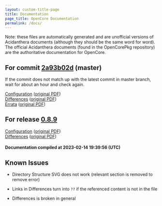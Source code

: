 ```yaml
---
layout: custom-title-page
title: Documentation
page_title: OpenCore Documentation
permalink: /docs/
---
```

Note: these files are automatically generated and are unofficial versions of Acidanthera documents (although they should be the same word for word). The official Acidanthera documents (found in the OpenCorePkg repository) are the authoritative documentation for OpenCore.

## For commit [2a93b02d](https://github.com/acidanthera/OpenCorePkg/tree/2a93b02df5f8b68ef8d5aedea366e95bfc52271a) (master)

If the commit does not match up with the latest commit in master branch, wait for about an hour and check again.

[Configuration](latest/Configuration.html) ([original PDF](https://github.com/acidanthera/OpenCorePkg/blob/2a93b02df5f8b68ef8d5aedea366e95bfc52271a/Docs/Configuration.pdf))
<br>
[Differences](latest/Differences.html) ([original PDF](https://github.com/acidanthera/OpenCorePkg/blob/2a93b02df5f8b68ef8d5aedea366e95bfc52271a/Docs/Differences/Differences.pdf))
<br>
[Errata](latest/Errata.html) ([original PDF](https://github.com/acidanthera/OpenCorePkg/blob/2a93b02df5f8b68ef8d5aedea366e95bfc52271a/Docs/Errata/Errata.pdf))

## For release [0.8.9](https://github.com/acidanthera/OpenCorePkg/tree/0.8.9)

[Configuration](release/Configuration.html) ([original PDF](https://github.com/acidanthera/OpenCorePkg/blob/0.8.9/Docs/Configuration.pdf))
<br>
[Differences](release/Differences.html) ([original PDF](https://github.com/acidanthera/OpenCorePkg/blob/0.8.9/Docs/Differences/Differences.pdf))

#### Documentation compiled at 2023-02-14 19:39:56 (UTC)

## Known Issues

* Directory Structure SVG does not work (relevant section is removed to remove error)

* Links in Differences turn into `??` if the referenced content is not in the file

* Differences is broken in general
